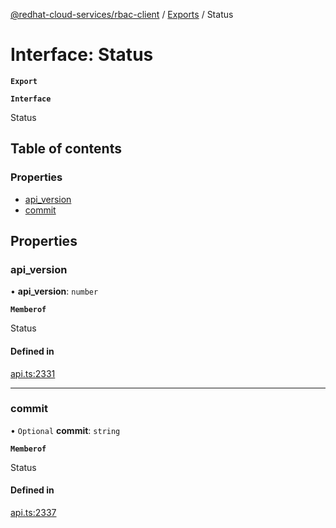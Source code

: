 [@redhat-cloud-services/rbac-client](../README.md) / [Exports](../modules.md) / Status

# Interface: Status

**`Export`**

**`Interface`**

Status

## Table of contents

### Properties

- [api\_version](Status.md#api_version)
- [commit](Status.md#commit)

## Properties

### api\_version

• **api\_version**: `number`

**`Memberof`**

Status

#### Defined in

[api.ts:2331](https://github.com/RedHatInsights/javascript-clients/blob/master/packages/rbac/api.ts#L2331)

___

### commit

• `Optional` **commit**: `string`

**`Memberof`**

Status

#### Defined in

[api.ts:2337](https://github.com/RedHatInsights/javascript-clients/blob/master/packages/rbac/api.ts#L2337)
